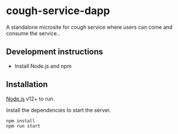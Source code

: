 # cough-service-dapp

A standalone microsite for cough service where users can come and consume the service..

## Development instructions

- Install Node.js and npm


## Installation

[Node.js](https://nodejs.org/)  v12+ to run.

Install the dependencies to start the server.

```sh
npm install
npm run start
```

